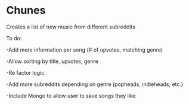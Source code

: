 # Chunes

Creates a list of new music from different subreddits

To do:

-Add more information per song (# of upvotes, matching genre)

-Allow sorting by title, upvotes, genre

-Re factor logic

-Add more subreddits depending on genre (popheads, indieheads, etc.)

-Include Mongo to allow user to save songs they like
